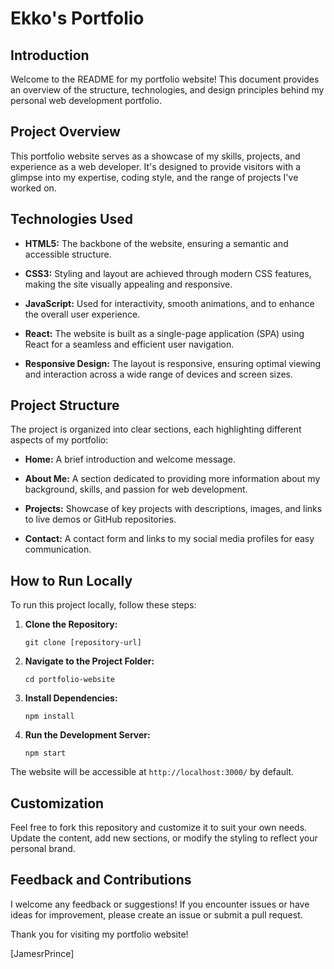 # Ekko's Portfolio

## Introduction

Welcome to the README for my portfolio website! This document provides an overview of the structure, technologies, and design principles behind my personal web development portfolio.

## Project Overview

This portfolio website serves as a showcase of my skills, projects, and experience as a web developer. It's designed to provide visitors with a glimpse into my expertise, coding style, and the range of projects I've worked on.

## Technologies Used

-   **HTML5:** The backbone of the website, ensuring a semantic and accessible structure.
-   **CSS3:** Styling and layout are achieved through modern CSS features, making the site visually appealing and responsive.
-   **JavaScript:** Used for interactivity, smooth animations, and to enhance the overall user experience.

-   **React:** The website is built as a single-page application (SPA) using React for a seamless and efficient user navigation.

-   **Responsive Design:** The layout is responsive, ensuring optimal viewing and interaction across a wide range of devices and screen sizes.

## Project Structure

The project is organized into clear sections, each highlighting different aspects of my portfolio:

-   **Home:** A brief introduction and welcome message.

-   **About Me:** A section dedicated to providing more information about my background, skills, and passion for web development.

-   **Projects:** Showcase of key projects with descriptions, images, and links to live demos or GitHub repositories.

-   **Contact:** A contact form and links to my social media profiles for easy communication.

## How to Run Locally

To run this project locally, follow these steps:

1. **Clone the Repository:**

    ```
    git clone [repository-url]
    ```

2. **Navigate to the Project Folder:**

    ```
    cd portfolio-website
    ```

3. **Install Dependencies:**

    ```
    npm install
    ```

4. **Run the Development Server:**
    ```
    npm start
    ```

The website will be accessible at `http://localhost:3000/` by default.

## Customization

Feel free to fork this repository and customize it to suit your own needs. Update the content, add new sections, or modify the styling to reflect your personal brand.

## Feedback and Contributions

I welcome any feedback or suggestions! If you encounter issues or have ideas for improvement, please create an issue or submit a pull request.

Thank you for visiting my portfolio website!

\[JamesrPrince\]
